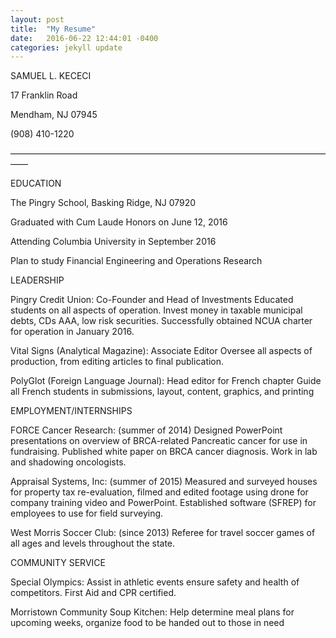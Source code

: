 ```yaml
---
layout: post
title:  "My Resume"
date:   2016-06-22 12:44:01 -0400
categories: jekyll update
---
```

SAMUEL L. KECECI

17 Franklin Road 

Mendham, NJ 07945 

(908) 410-1220

––––––––––––––––––––––––––––––––––––––––––––––––––––––––––––––––––––––––––––


EDUCATION

The Pingry School, Basking Ridge, NJ 07920

Graduated with Cum Laude Honors on June 12, 2016 

Attending Columbia University in September 2016

Plan to study Financial Engineering and Operations Research


LEADERSHIP

Pingry Credit Union: Co-Founder and Head of Investments
Educated students on all aspects of operation. Invest money in taxable municipal debts, CDs AAA, low risk securities. Successfully obtained NCUA charter for operation in January 2016.

Vital Signs (Analytical Magazine): Associate Editor
Oversee all aspects of production, from editing articles to final publication.

PolyGlot (Foreign Language Journal): Head editor for French chapter Guide all French students in submissions, layout, content, graphics, and printing


EMPLOYMENT/INTERNSHIPS

FORCE Cancer Research: (summer of 2014)
Designed PowerPoint presentations on overview of BRCA-related Pancreatic cancer for use in fundraising. 
Published white paper on BRCA cancer diagnosis. Work in lab and shadowing oncologists.

Appraisal Systems, Inc: (summer of 2015)
Measured and surveyed houses for property tax re-evaluation, filmed and edited footage using drone for company training video and PowerPoint. Established software (SFREP) for employees to use for field surveying.

West Morris Soccer Club: (since 2013)
Referee for travel soccer games of all ages and levels throughout the state.


COMMUNITY SERVICE

Special Olympics:
Assist in athletic events ensure safety and health of competitors. First Aid and CPR certified.

Morristown Community Soup Kitchen:
Help determine meal plans for upcoming weeks, organize food to be handed out to those in need
